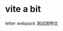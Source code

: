 # vite a bit

letter webpack 測試說明文
<!-- > 發音小教室
> vite [vɪt] ([KK音標](https://zh.wikipedia.org/wiki/KK%E9%9F%B3%E6%A8%99))

## 基本資訊

活動型式: workshop

> 每週有一個進度，依進度實作或進行研究
> 每一週活動日，進行一週實作互評與經驗&ISSUE分享

時間: 每週選一天下午到晚上來進行活動

> 每週日

git: [vite-a-bit](https://github.com/DeepJavaScript/vite-a-bit)


## 規則

這是一個實作學習，所以要做練習。
不開放旁聽。

- 沒實作
- 缺席
- 不小心上傳到 `main` 分支

罰則: 就可以不用來了

## git 記錄型式

分支: 每一個人一個分支，每一個都要寫 README.md
tag: `聚會日期.英文名字.專案資料夾名稱.版號` (ex: `20201113.chris.2`)
資料夾: 做了幾個練習 project

不能上傳到 main 分支

tags

- `20201113.chris.t2.1`
- `20201113.chris.t2_t3.2` 一次做兩個專案
- `20201126.chris.t4.1`

## 進度

想要學什麼？

(寫下你要學的關鍵字)

1. 預備: 開你的分支上傳到 repo
1. webpack 打包
    - 原生寫法，選一個渲染出來 + [guide 看到 Asset Management](https://webpack.js.org/guides/output-management/)
1. webpack, vue-loader, with eslint/prettier
1. rollupjs 打包 (反思 webpack), with eslint/prettier
1. vite,
1. vue-cli 環境設定, config 全餐
1. vue3,
1. Composition API (Vue2/3)
1. vue-router,
1. vuex,
1. [vue 官網沒寫的 vue](https://hackmd.io/zYPD_lQ6R--UbU4jFYWzfw),
1. vue-rx,
1. vue-typescript,
 -->


